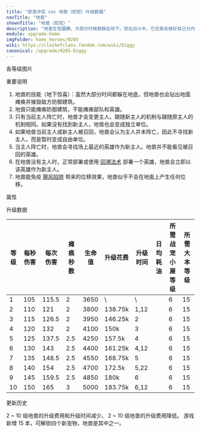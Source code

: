 ```yaml
---
title: "部落冲突 coc 地兽（挖挖）升级数据"
navTitle: "地兽"
shownTitle: "地兽（挖挖）"
description: "地兽生性腼腆，大部分时候都躲在地下。但在战斗中，它还是会做好自己分内的事：破土而出攻击建筑，助英雄一臂之力。地兽跟随的英雄被击倒后，它会寻找另一位英雄为其提供帮助。"
module: upgrade-home
imgFolder: home_heroes/0285
wiki: https://clashofclans.fandom.com/wiki/Diggy
canonical: /upgrade/0285-Diggy
---
```


<UnitInfo :folder="$frontmatter.imgFolder" imgSrc="Diggy_info.png" :imgAlt="$frontmatter.navTitle" :description="$frontmatter.description" />

<SmallTitle>各等级图片</SmallTitle>

<Panel>
    <UnitImgGroup :folder="$frontmatter.imgFolder">
        <UnitImg imgTitle="所有等级" imgSrc="Diggy_field.png" />
    </UnitImgGroup>
</Panel>

<SmallTitle>重要说明</SmallTitle>

1. 地兽的技能（地下惊喜）：虽然大部分时间都躲在地底，但地兽也会钻出地面瘫痪并摧毁敌方防御建筑。
2. 地兽只能瘫痪防御建筑，不能瘫痪部队和英雄。
3. 只有当前主人阵亡时，地兽才会变更主人。跟随新主人的机制与跟随原主人的机制相同。如果没有找到新主人，地兽也会变成独立单位。
4. 如果地兽当前主人或新主人被召回，地兽会认为主人并未阵亡，因此不寻找新主人，而是暂时变成自由单位。
5. 当主人阵亡时，地兽会寻找场上最近的英雄作为新主人。地兽并不能看见被召回的英雄。
6. 在地兽没有主人时，正常部署或使用 [回溯法术](/upgrade/0107-Recall-Spell) 部署一个英雄，地兽会立即以该英雄作为新主人。
7. 地兽能免疫 [飓风陷阱](/upgrade/0386-Tornado-Trap) 带来的位移效果，地兽似乎不会在地面上产生任何位移。

<SmallTitle>属性</SmallTitle>

<UnitProperties>
    <UnitProperty pKey="攻击偏好" pValue="英雄的目标" />
    <UnitProperty pKey="伤害类型" pValue="单体伤害" />
    <UnitProperty pKey="攻击的目标" pValue="仅地面目标" />
    <UnitProperty pKey="移动速度" pValue="4 格/秒" />
    <UnitProperty pKey="攻击速度" pValue="1.1 秒/次" />
    <UnitProperty pKey="攻击距离" pValue="0.8 格" />
    <UnitProperty pKey="所需战宠小屋等级" pValue="6" />
    <UnitProperty pKey="所需大本等级" pValue="15" />
</UnitProperties>

<SmallTitle>升级数据</SmallTitle>

<script setup>
const tableExtraInfo = [
    {
        "column": 5,
        "type": "cost",
        "gpClass": "research",
        "icon": "Dark_Elixir"
    },
    {
        "column": 6,
        "type": "time",
        "gpClass": "research"
    },
    {
        "column": 7,
        "type": "dailyCost",
        "icon": "Dark_Elixir"
    }
];
</script>

<UnitTable :tableExtraInfo="tableExtraInfo">

| 等级 | 每秒伤害 |每次伤害|瘫痪秒数| 生命值 | 升级花费 | 升级时间 | 日均耗油 |所需战宠<br>小屋等级|所需<br>大本等级|
| ---- |   ---   |  ---  |  ---  |  ---   |   ----  |   ---   |   ---   |        ---        |      ----     |
|   1  |   105   | 115.5 |   2   |  3650  |      \  |   \     |         |         6         |       15      |
|   2  |   110   |  121  |   2   |  3800  | 138.75k |   1,12  |         |         6         |       15      |
|   3  |   115   | 126.5 |   2   |  3950  | 146.25k |   2     |         |         6         |       15      |
|   4  |   120   |  132  |   2   |  4100  |    150k |   3     |         |         6         |       15      |
|   5  |   125   | 137.5 |  2.5  |  4250  |  157.5k |   4     |         |         6         |       15      |
|   6  |   130   |  143  |  2.5  |  4400  | 161.25k |   4,12  |         |         6         |       15      |
|   7  |   135   | 148.5 |  2.5  |  4550  | 168.75k |   5     |         |         6         |       15      |
|   8  |   140   |  154  |  2.5  |  4700  |  172.5k |   5,22  |         |         6         |       15      |
|   9  |   145   | 159.5 |  2.5  |  4850  |    180k |   6     |         |         6         |       15      |
|  10  |   150   |  165  |   3   |  5000  | 183.75k |   6,12  |         |         6         |       15      |
</UnitTable>

<SmallTitle>更新历史</SmallTitle>

<Timeline>
    <TimelineItem date="2024/11/25">
        <TimelineRow>2 ~ 10 级地兽的升级费用和升级时间减少。</TimelineRow>
    </TimelineItem>
    <TimelineItem date="2023/12/12">
        <TimelineRow>2 ~ 10 级地兽的升级费用降低。</TimelineRow>
    </TimelineItem>
    <TimelineItem date="2022/10/10">
        <TimelineRow>游戏新增 15 本，可解锁四个新宠物，地兽是其中之一。</TimelineRow>
    </TimelineItem>
    <TimelineItem :historyBottom="true" />
</Timeline>
